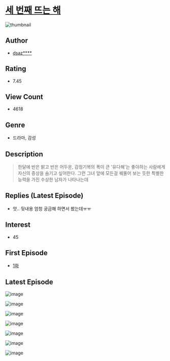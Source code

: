 # [세 번째 뜨는 해](https://comic.naver.com/bestChallenge/list?titleId=799835)
![thumbnail](https://image-comic.pstatic.net/user_contents_data/challenge_comic/2022/09/01/358087/thumbnail_202x1649ed0f5c7_8cd0_4024_a102_425eb7e2cb42_00002505.JPEG)

## Author
- [dsaz****](https://comic.naver.com/artistTitle?id=358087)

## Rating
- 7.45

## View Count
- 4618

## Genre
- 드라마, 감성

## Description
> 한달에 반은 밝고 반은 어두운, 감정기복의 폭이 큰 '유다해'는 좋아하는 사람에게 자신의 증상을 숨기고 싶어한다. 그런 그녀 앞에 모든걸 꿰뚤어 보는 듯한 특별한 능력을 가진 수상한 남자가 나타나는데

## Replies (Latest Episode)
- 앗.. 뒷내용 엄청 궁금해 하면서 봤는데ㅠㅠ

## Interest
- 45

## First Episode
- [1화](https://comic.naver.com/bestChallenge/detail?titleId=799835&no=1)

## Latest Episode
![image](https://image-comic.pstatic.net/user_contents_data/challenge_comic/2022/09/30/358087/upload_3762250855973664358.jpeg)

![image](https://image-comic.pstatic.net/user_contents_data/challenge_comic/2022/09/30/358087/upload_3702347266928108130.jpeg)

![image](https://image-comic.pstatic.net/user_contents_data/challenge_comic/2022/09/30/358087/upload_7219604700653839925.jpeg)

![image](https://image-comic.pstatic.net/user_contents_data/challenge_comic/2022/09/30/358087/upload_3919599766004458548.jpeg)

![image](https://image-comic.pstatic.net/user_contents_data/challenge_comic/2022/09/30/358087/upload_3487301485051524708.jpeg)

![image](https://image-comic.pstatic.net/user_contents_data/challenge_comic/2022/09/30/358087/upload_3760895342819881777.jpeg)

![image](https://image-comic.pstatic.net/user_contents_data/challenge_comic/2022/09/30/358087/upload_3761686801458476592.jpeg)
